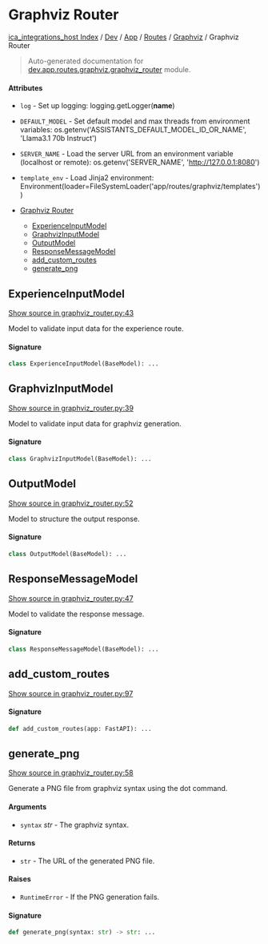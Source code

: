# Graphviz Router

[ica_integrations_host Index](../../../../README.md#ica_integrations_host-index) / [Dev](../../../index.md#dev) / [App](../../index.md#app) / [Routes](../index.md#routes) / [Graphviz](./index.md#graphviz) / Graphviz Router

> Auto-generated documentation for [dev.app.routes.graphviz.graphviz_router](https://github.com/destiny/ica_integrations_host/blob/main/dev/app/routes/graphviz/graphviz_router.py) module.

#### Attributes

- `log` - Set up logging: logging.getLogger(__name__)

- `DEFAULT_MODEL` - Set default model and max threads from environment variables: os.getenv('ASSISTANTS_DEFAULT_MODEL_ID_OR_NAME', 'Llama3.1 70b Instruct')

- `SERVER_NAME` - Load the server URL from an environment variable (localhost or remote): os.getenv('SERVER_NAME', 'http://127.0.0.1:8080')

- `template_env` - Load Jinja2 environment: Environment(loader=FileSystemLoader('app/routes/graphviz/templates'))


- [Graphviz Router](#graphviz-router)
  - [ExperienceInputModel](#experienceinputmodel)
  - [GraphvizInputModel](#graphvizinputmodel)
  - [OutputModel](#outputmodel)
  - [ResponseMessageModel](#responsemessagemodel)
  - [add_custom_routes](#add_custom_routes)
  - [generate_png](#generate_png)

## ExperienceInputModel

[Show source in graphviz_router.py:43](https://github.com/destiny/ica_integrations_host/blob/main/dev/app/routes/graphviz/graphviz_router.py#L43)

Model to validate input data for the experience route.

#### Signature

```python
class ExperienceInputModel(BaseModel): ...
```



## GraphvizInputModel

[Show source in graphviz_router.py:39](https://github.com/destiny/ica_integrations_host/blob/main/dev/app/routes/graphviz/graphviz_router.py#L39)

Model to validate input data for graphviz generation.

#### Signature

```python
class GraphvizInputModel(BaseModel): ...
```



## OutputModel

[Show source in graphviz_router.py:52](https://github.com/destiny/ica_integrations_host/blob/main/dev/app/routes/graphviz/graphviz_router.py#L52)

Model to structure the output response.

#### Signature

```python
class OutputModel(BaseModel): ...
```



## ResponseMessageModel

[Show source in graphviz_router.py:47](https://github.com/destiny/ica_integrations_host/blob/main/dev/app/routes/graphviz/graphviz_router.py#L47)

Model to validate the response message.

#### Signature

```python
class ResponseMessageModel(BaseModel): ...
```



## add_custom_routes

[Show source in graphviz_router.py:97](https://github.com/destiny/ica_integrations_host/blob/main/dev/app/routes/graphviz/graphviz_router.py#L97)

#### Signature

```python
def add_custom_routes(app: FastAPI): ...
```



## generate_png

[Show source in graphviz_router.py:58](https://github.com/destiny/ica_integrations_host/blob/main/dev/app/routes/graphviz/graphviz_router.py#L58)

Generate a PNG file from graphviz syntax using the dot command.

#### Arguments

- `syntax` *str* - The graphviz syntax.

#### Returns

- `str` - The URL of the generated PNG file.

#### Raises

- `RuntimeError` - If the PNG generation fails.

#### Signature

```python
def generate_png(syntax: str) -> str: ...
```
